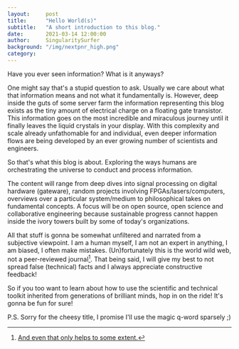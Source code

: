 ```yaml
---
layout:     post
title:      "Hello World(s)"
subtitle:   "A short introduction to this blog."
date:       2021-03-14 12:00:00
author:     SingularitySurfer
background: "/img/nextpnr_high.png"
category:
---
```


Have you ever seen information? What is it anyways?

<!-- What is it anyways? What can we do with it? -->
<!-- Questions asked by the utterly deranged!! -->

One might say that's a stupid question to ask. Usually we care about what that information means and not what it fundamentally is.
However, deep inside the guts of some server farm the information representing this blog exists as the tiny amount of electrical charge on a floating gate transistor. This information goes on the most incredible and miraculous journey until it finally leaves the liquid crystals in your display. With this complexity and scale already unfathomable for and individual, even deeper information flows are being developed by an ever growing number of scientists and engineers.

<!-- However, if you start to dig a bit into how our current and future machines make this information flow, you will come across some of the weirdest and most wonderful stuff you can find in this world. -->
<!-- Ofc there are other interesting things like life that also processes information in crazy ways! -->

So that's what this blog is about. Exploring the ways humans are orchestrating the universe to conduct and process information.

The content will range from deep dives into signal processing on digital hardware (gateware), random projects involving FPGAs/lasers/computers, overviews over a particular system/medium to philosophical takes on fundamental concepts. A focus will be on open source, open science and collaborative engineering because sustainable progress cannot happen inside the ivory towers built by some of today's organizations.

All that stuff is gonna be somewhat unfiltered and narrated from a subjective viewpoint. I am a human myself, I am not an expert in anything, I am biased, I often make mistakes. (Un)fortunately this is the world wild web, not a peer-reviewed journal[^1]. That being said, I will give my best to not spread false (technical) facts and I always appreciate constructive feedback!

So if you too want to learn about how to use the scientific and technical toolkit inherited from generations of brilliant minds, hop in on the ride! It's gonna be fun for sure!

P.S. Sorry for the cheesy title, I promise I'll use the magic q-word sparsely ;)

[^1]: [And even that only helps to some extent.](https://www.ncbi.nlm.nih.gov/pmc/articles/PMC1182327/)

<!--
Well, here is some: A cheesy blog post titled "Hello World(s)".

Wow, what a creative way to start a blog! Not really, but it's just too good of a line to not not use it.
Because


- CATCHEN!!!
- was kommt?
- welche art?
- open source stuff
- hype
- not for physicists and software engineers
- sometimes hardcore ecplicit engineering (signal processing) content
- sometimes rants about awesome topics

- DISCLAIMER I am human and wrong most of the time (just like much of the published research)
- this is the internet. no peer review process!
- i try to be responsible and not too misleading -->
